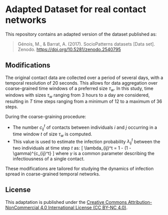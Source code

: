 # Adapted Dataset for real contact networks

This repository contains an adapted version of the dataset published as:  
> Génois, M., & Barrat, A. (2017). SocioPatterns datasets [Data set]. Zenodo. https://doi.org/10.5281/zenodo.2540795

## Modifications

The original contact data are collected over a period of several days, with a temporal resolution of 20 seconds. This allows for data aggregation over coarse-grained time windows of a preferred size $\tau_w$. In this study, time windows with sizes $\tau_w$ ranging from 3 hours to a day are considered, resulting in $T$ time steps ranging from a minimum of 12 to a maximum of 36 steps. 

During the coarse-graining procedure:
- The number $c_{ij}^t$ of contacts between individuals $i$ and $j$ occurring in a time window $t$ of size $\tau_w$ is computed.
- This value is used to estimate the infection probability $\lambda_{ij}^t$ between the two individuals at time step $t$ as:
  \[
  \lambda_{ij}^t = 1 - (1 - \gamma)^{c_{ij}^t}
  \]
  where $\gamma$ is a common parameter describing the infectiousness of a single contact.

These modifications are tailored for studying the dynamics of infection spread in coarse-grained temporal networks.

## License

This adaptation is published under the [Creative Commons Attribution-NonCommercial 4.0 International License (CC BY-NC 4.0)](https://creativecommons.org/licenses/by-nc/4.0/).
